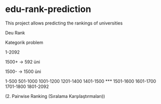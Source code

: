# edu-rank-prediction
This project allows predicting the rankings of universities


Deu Rank

Kategorik problem 

1-2092


1500+ -> 592 üni

1500- -> 1500 üni




1-500
501-1000
1001-1200
1201-1400
1401-1500		***
1501-1600
1601-1700
1701-1800
1801-2092



(2. Pairwise Ranking (Sıralama Karşılaştırmaları))


